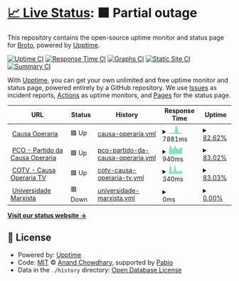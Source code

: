 # [📈 Live Status](https://brotoo25.github.io/pco-sites-upptime): <!--live status--> **🟧 Partial outage**

This repository contains the open-source uptime monitor and status page for [Broto](https://brotoo25.github.io/pco-sites-upptime), powered by [Upptime](https://github.com/upptime/upptime).

[![Uptime CI](https://github.com/brotoo25/pco-sites-upptime/workflows/Uptime%20CI/badge.svg)](https://github.com/brotoo25/pco-sites-upptime/actions?query=workflow%3A%22Uptime+CI%22)
[![Response Time CI](https://github.com/brotoo25/pco-sites-upptime/workflows/Response%20Time%20CI/badge.svg)](https://github.com/brotoo25/pco-sites-upptime/actions?query=workflow%3A%22Response+Time+CI%22)
[![Graphs CI](https://github.com/brotoo25/pco-sites-upptime/workflows/Graphs%20CI/badge.svg)](https://github.com/brotoo25/pco-sites-upptime/actions?query=workflow%3A%22Graphs+CI%22)
[![Static Site CI](https://github.com/brotoo25/pco-sites-upptime/workflows/Static%20Site%20CI/badge.svg)](https://github.com/brotoo25/pco-sites-upptime/actions?query=workflow%3A%22Static+Site+CI%22)
[![Summary CI](https://github.com/brotoo25/pco-sites-upptime/workflows/Summary%20CI/badge.svg)](https://github.com/brotoo25/pco-sites-upptime/actions?query=workflow%3A%22Summary+CI%22)

With [Upptime](https://upptime.js.org), you can get your own unlimited and free uptime monitor and status page, powered entirely by a GitHub repository. We use [Issues](https://github.com/brotoo25/pco-sites-upptime/issues) as incident reports, [Actions](https://github.com/brotoo25/pco-sites-upptime/actions) as uptime monitors, and [Pages](https://brotoo25.github.io/pco-sites-upptime) for the status page.

<!--start: status pages-->
<!-- This summary is generated by Upptime (https://github.com/upptime/upptime) -->
<!-- Do not edit this manually, your changes will be overwritten -->
<!-- prettier-ignore -->
| URL | Status | History | Response Time | Uptime |
| --- | ------ | ------- | ------------- | ------ |
| <img alt="" src="https://icons.duckduckgo.com/ip3/causaoperaria.org.br.ico" height="13"> [Causa Operaria](https://causaoperaria.org.br/) | 🟩 Up | [causa-operaria.yml](https://github.com/brotoo25/pco-sites-upptime/commits/HEAD/history/causa-operaria.yml) | <details><summary><img alt="Response time graph" src="./graphs/causa-operaria/response-time-week.png" height="20"> 7881ms</summary><br><a href="https://brotoo25.github.io/pco-sites-upptime/history/causa-operaria"><img alt="Response time 7881" src="https://img.shields.io/endpoint?url=https%3A%2F%2Fraw.githubusercontent.com%2Fbrotoo25%2Fpco-sites-upptime%2FHEAD%2Fapi%2Fcausa-operaria%2Fresponse-time.json"></a><br><a href="https://brotoo25.github.io/pco-sites-upptime/history/causa-operaria"><img alt="24-hour response time 5649" src="https://img.shields.io/endpoint?url=https%3A%2F%2Fraw.githubusercontent.com%2Fbrotoo25%2Fpco-sites-upptime%2FHEAD%2Fapi%2Fcausa-operaria%2Fresponse-time-day.json"></a><br><a href="https://brotoo25.github.io/pco-sites-upptime/history/causa-operaria"><img alt="7-day response time 7881" src="https://img.shields.io/endpoint?url=https%3A%2F%2Fraw.githubusercontent.com%2Fbrotoo25%2Fpco-sites-upptime%2FHEAD%2Fapi%2Fcausa-operaria%2Fresponse-time-week.json"></a><br><a href="https://brotoo25.github.io/pco-sites-upptime/history/causa-operaria"><img alt="30-day response time 7881" src="https://img.shields.io/endpoint?url=https%3A%2F%2Fraw.githubusercontent.com%2Fbrotoo25%2Fpco-sites-upptime%2FHEAD%2Fapi%2Fcausa-operaria%2Fresponse-time-month.json"></a><br><a href="https://brotoo25.github.io/pco-sites-upptime/history/causa-operaria"><img alt="1-year response time 7881" src="https://img.shields.io/endpoint?url=https%3A%2F%2Fraw.githubusercontent.com%2Fbrotoo25%2Fpco-sites-upptime%2FHEAD%2Fapi%2Fcausa-operaria%2Fresponse-time-year.json"></a></details> | <details><summary><a href="https://brotoo25.github.io/pco-sites-upptime/history/causa-operaria">82.62%</a></summary><a href="https://brotoo25.github.io/pco-sites-upptime/history/causa-operaria"><img alt="All-time uptime 82.62%" src="https://img.shields.io/endpoint?url=https%3A%2F%2Fraw.githubusercontent.com%2Fbrotoo25%2Fpco-sites-upptime%2FHEAD%2Fapi%2Fcausa-operaria%2Fuptime.json"></a><br><a href="https://brotoo25.github.io/pco-sites-upptime/history/causa-operaria"><img alt="24-hour uptime 100.00%" src="https://img.shields.io/endpoint?url=https%3A%2F%2Fraw.githubusercontent.com%2Fbrotoo25%2Fpco-sites-upptime%2FHEAD%2Fapi%2Fcausa-operaria%2Fuptime-day.json"></a><br><a href="https://brotoo25.github.io/pco-sites-upptime/history/causa-operaria"><img alt="7-day uptime 82.62%" src="https://img.shields.io/endpoint?url=https%3A%2F%2Fraw.githubusercontent.com%2Fbrotoo25%2Fpco-sites-upptime%2FHEAD%2Fapi%2Fcausa-operaria%2Fuptime-week.json"></a><br><a href="https://brotoo25.github.io/pco-sites-upptime/history/causa-operaria"><img alt="30-day uptime 82.62%" src="https://img.shields.io/endpoint?url=https%3A%2F%2Fraw.githubusercontent.com%2Fbrotoo25%2Fpco-sites-upptime%2FHEAD%2Fapi%2Fcausa-operaria%2Fuptime-month.json"></a><br><a href="https://brotoo25.github.io/pco-sites-upptime/history/causa-operaria"><img alt="1-year uptime 82.62%" src="https://img.shields.io/endpoint?url=https%3A%2F%2Fraw.githubusercontent.com%2Fbrotoo25%2Fpco-sites-upptime%2FHEAD%2Fapi%2Fcausa-operaria%2Fuptime-year.json"></a></details>
| <img alt="" src="https://icons.duckduckgo.com/ip3/pco.org.br.ico" height="13"> [PCO - Partido da Causa Operaria](https://pco.org.br/) | 🟩 Up | [pco-partido-da-causa-operaria.yml](https://github.com/brotoo25/pco-sites-upptime/commits/HEAD/history/pco-partido-da-causa-operaria.yml) | <details><summary><img alt="Response time graph" src="./graphs/pco-partido-da-causa-operaria/response-time-week.png" height="20"> 940ms</summary><br><a href="https://brotoo25.github.io/pco-sites-upptime/history/pco-partido-da-causa-operaria"><img alt="Response time 940" src="https://img.shields.io/endpoint?url=https%3A%2F%2Fraw.githubusercontent.com%2Fbrotoo25%2Fpco-sites-upptime%2FHEAD%2Fapi%2Fpco-partido-da-causa-operaria%2Fresponse-time.json"></a><br><a href="https://brotoo25.github.io/pco-sites-upptime/history/pco-partido-da-causa-operaria"><img alt="24-hour response time 857" src="https://img.shields.io/endpoint?url=https%3A%2F%2Fraw.githubusercontent.com%2Fbrotoo25%2Fpco-sites-upptime%2FHEAD%2Fapi%2Fpco-partido-da-causa-operaria%2Fresponse-time-day.json"></a><br><a href="https://brotoo25.github.io/pco-sites-upptime/history/pco-partido-da-causa-operaria"><img alt="7-day response time 940" src="https://img.shields.io/endpoint?url=https%3A%2F%2Fraw.githubusercontent.com%2Fbrotoo25%2Fpco-sites-upptime%2FHEAD%2Fapi%2Fpco-partido-da-causa-operaria%2Fresponse-time-week.json"></a><br><a href="https://brotoo25.github.io/pco-sites-upptime/history/pco-partido-da-causa-operaria"><img alt="30-day response time 940" src="https://img.shields.io/endpoint?url=https%3A%2F%2Fraw.githubusercontent.com%2Fbrotoo25%2Fpco-sites-upptime%2FHEAD%2Fapi%2Fpco-partido-da-causa-operaria%2Fresponse-time-month.json"></a><br><a href="https://brotoo25.github.io/pco-sites-upptime/history/pco-partido-da-causa-operaria"><img alt="1-year response time 940" src="https://img.shields.io/endpoint?url=https%3A%2F%2Fraw.githubusercontent.com%2Fbrotoo25%2Fpco-sites-upptime%2FHEAD%2Fapi%2Fpco-partido-da-causa-operaria%2Fresponse-time-year.json"></a></details> | <details><summary><a href="https://brotoo25.github.io/pco-sites-upptime/history/pco-partido-da-causa-operaria">83.02%</a></summary><a href="https://brotoo25.github.io/pco-sites-upptime/history/pco-partido-da-causa-operaria"><img alt="All-time uptime 83.02%" src="https://img.shields.io/endpoint?url=https%3A%2F%2Fraw.githubusercontent.com%2Fbrotoo25%2Fpco-sites-upptime%2FHEAD%2Fapi%2Fpco-partido-da-causa-operaria%2Fuptime.json"></a><br><a href="https://brotoo25.github.io/pco-sites-upptime/history/pco-partido-da-causa-operaria"><img alt="24-hour uptime 100.00%" src="https://img.shields.io/endpoint?url=https%3A%2F%2Fraw.githubusercontent.com%2Fbrotoo25%2Fpco-sites-upptime%2FHEAD%2Fapi%2Fpco-partido-da-causa-operaria%2Fuptime-day.json"></a><br><a href="https://brotoo25.github.io/pco-sites-upptime/history/pco-partido-da-causa-operaria"><img alt="7-day uptime 83.02%" src="https://img.shields.io/endpoint?url=https%3A%2F%2Fraw.githubusercontent.com%2Fbrotoo25%2Fpco-sites-upptime%2FHEAD%2Fapi%2Fpco-partido-da-causa-operaria%2Fuptime-week.json"></a><br><a href="https://brotoo25.github.io/pco-sites-upptime/history/pco-partido-da-causa-operaria"><img alt="30-day uptime 83.02%" src="https://img.shields.io/endpoint?url=https%3A%2F%2Fraw.githubusercontent.com%2Fbrotoo25%2Fpco-sites-upptime%2FHEAD%2Fapi%2Fpco-partido-da-causa-operaria%2Fuptime-month.json"></a><br><a href="https://brotoo25.github.io/pco-sites-upptime/history/pco-partido-da-causa-operaria"><img alt="1-year uptime 83.02%" src="https://img.shields.io/endpoint?url=https%3A%2F%2Fraw.githubusercontent.com%2Fbrotoo25%2Fpco-sites-upptime%2FHEAD%2Fapi%2Fpco-partido-da-causa-operaria%2Fuptime-year.json"></a></details>
| <img alt="" src="https://icons.duckduckgo.com/ip3/cotv.org.br.ico" height="13"> [COTV - Causa Operaria TV](https://cotv.org.br/) | 🟩 Up | [cotv-causa-operaria-tv.yml](https://github.com/brotoo25/pco-sites-upptime/commits/HEAD/history/cotv-causa-operaria-tv.yml) | <details><summary><img alt="Response time graph" src="./graphs/cotv-causa-operaria-tv/response-time-week.png" height="20"> 340ms</summary><br><a href="https://brotoo25.github.io/pco-sites-upptime/history/cotv-causa-operaria-tv"><img alt="Response time 340" src="https://img.shields.io/endpoint?url=https%3A%2F%2Fraw.githubusercontent.com%2Fbrotoo25%2Fpco-sites-upptime%2FHEAD%2Fapi%2Fcotv-causa-operaria-tv%2Fresponse-time.json"></a><br><a href="https://brotoo25.github.io/pco-sites-upptime/history/cotv-causa-operaria-tv"><img alt="24-hour response time 225" src="https://img.shields.io/endpoint?url=https%3A%2F%2Fraw.githubusercontent.com%2Fbrotoo25%2Fpco-sites-upptime%2FHEAD%2Fapi%2Fcotv-causa-operaria-tv%2Fresponse-time-day.json"></a><br><a href="https://brotoo25.github.io/pco-sites-upptime/history/cotv-causa-operaria-tv"><img alt="7-day response time 340" src="https://img.shields.io/endpoint?url=https%3A%2F%2Fraw.githubusercontent.com%2Fbrotoo25%2Fpco-sites-upptime%2FHEAD%2Fapi%2Fcotv-causa-operaria-tv%2Fresponse-time-week.json"></a><br><a href="https://brotoo25.github.io/pco-sites-upptime/history/cotv-causa-operaria-tv"><img alt="30-day response time 340" src="https://img.shields.io/endpoint?url=https%3A%2F%2Fraw.githubusercontent.com%2Fbrotoo25%2Fpco-sites-upptime%2FHEAD%2Fapi%2Fcotv-causa-operaria-tv%2Fresponse-time-month.json"></a><br><a href="https://brotoo25.github.io/pco-sites-upptime/history/cotv-causa-operaria-tv"><img alt="1-year response time 340" src="https://img.shields.io/endpoint?url=https%3A%2F%2Fraw.githubusercontent.com%2Fbrotoo25%2Fpco-sites-upptime%2FHEAD%2Fapi%2Fcotv-causa-operaria-tv%2Fresponse-time-year.json"></a></details> | <details><summary><a href="https://brotoo25.github.io/pco-sites-upptime/history/cotv-causa-operaria-tv">83.03%</a></summary><a href="https://brotoo25.github.io/pco-sites-upptime/history/cotv-causa-operaria-tv"><img alt="All-time uptime 83.03%" src="https://img.shields.io/endpoint?url=https%3A%2F%2Fraw.githubusercontent.com%2Fbrotoo25%2Fpco-sites-upptime%2FHEAD%2Fapi%2Fcotv-causa-operaria-tv%2Fuptime.json"></a><br><a href="https://brotoo25.github.io/pco-sites-upptime/history/cotv-causa-operaria-tv"><img alt="24-hour uptime 100.00%" src="https://img.shields.io/endpoint?url=https%3A%2F%2Fraw.githubusercontent.com%2Fbrotoo25%2Fpco-sites-upptime%2FHEAD%2Fapi%2Fcotv-causa-operaria-tv%2Fuptime-day.json"></a><br><a href="https://brotoo25.github.io/pco-sites-upptime/history/cotv-causa-operaria-tv"><img alt="7-day uptime 83.03%" src="https://img.shields.io/endpoint?url=https%3A%2F%2Fraw.githubusercontent.com%2Fbrotoo25%2Fpco-sites-upptime%2FHEAD%2Fapi%2Fcotv-causa-operaria-tv%2Fuptime-week.json"></a><br><a href="https://brotoo25.github.io/pco-sites-upptime/history/cotv-causa-operaria-tv"><img alt="30-day uptime 83.03%" src="https://img.shields.io/endpoint?url=https%3A%2F%2Fraw.githubusercontent.com%2Fbrotoo25%2Fpco-sites-upptime%2FHEAD%2Fapi%2Fcotv-causa-operaria-tv%2Fuptime-month.json"></a><br><a href="https://brotoo25.github.io/pco-sites-upptime/history/cotv-causa-operaria-tv"><img alt="1-year uptime 83.03%" src="https://img.shields.io/endpoint?url=https%3A%2F%2Fraw.githubusercontent.com%2Fbrotoo25%2Fpco-sites-upptime%2FHEAD%2Fapi%2Fcotv-causa-operaria-tv%2Fuptime-year.json"></a></details>
| <img alt="" src="https://icons.duckduckgo.com/ip3/universidademarxista.pco.org.br.ico" height="13"> [Universidade Marxista](https://universidademarxista.pco.org.br) | 🟥 Down | [universidade-marxista.yml](https://github.com/brotoo25/pco-sites-upptime/commits/HEAD/history/universidade-marxista.yml) | <details><summary><img alt="Response time graph" src="./graphs/universidade-marxista/response-time-week.png" height="20"> 0ms</summary><br><a href="https://brotoo25.github.io/pco-sites-upptime/history/universidade-marxista"><img alt="Response time 0" src="https://img.shields.io/endpoint?url=https%3A%2F%2Fraw.githubusercontent.com%2Fbrotoo25%2Fpco-sites-upptime%2FHEAD%2Fapi%2Funiversidade-marxista%2Fresponse-time.json"></a><br><a href="https://brotoo25.github.io/pco-sites-upptime/history/universidade-marxista"><img alt="24-hour response time 0" src="https://img.shields.io/endpoint?url=https%3A%2F%2Fraw.githubusercontent.com%2Fbrotoo25%2Fpco-sites-upptime%2FHEAD%2Fapi%2Funiversidade-marxista%2Fresponse-time-day.json"></a><br><a href="https://brotoo25.github.io/pco-sites-upptime/history/universidade-marxista"><img alt="7-day response time 0" src="https://img.shields.io/endpoint?url=https%3A%2F%2Fraw.githubusercontent.com%2Fbrotoo25%2Fpco-sites-upptime%2FHEAD%2Fapi%2Funiversidade-marxista%2Fresponse-time-week.json"></a><br><a href="https://brotoo25.github.io/pco-sites-upptime/history/universidade-marxista"><img alt="30-day response time 0" src="https://img.shields.io/endpoint?url=https%3A%2F%2Fraw.githubusercontent.com%2Fbrotoo25%2Fpco-sites-upptime%2FHEAD%2Fapi%2Funiversidade-marxista%2Fresponse-time-month.json"></a><br><a href="https://brotoo25.github.io/pco-sites-upptime/history/universidade-marxista"><img alt="1-year response time 0" src="https://img.shields.io/endpoint?url=https%3A%2F%2Fraw.githubusercontent.com%2Fbrotoo25%2Fpco-sites-upptime%2FHEAD%2Fapi%2Funiversidade-marxista%2Fresponse-time-year.json"></a></details> | <details><summary><a href="https://brotoo25.github.io/pco-sites-upptime/history/universidade-marxista">0.00%</a></summary><a href="https://brotoo25.github.io/pco-sites-upptime/history/universidade-marxista"><img alt="All-time uptime 0.00%" src="https://img.shields.io/endpoint?url=https%3A%2F%2Fraw.githubusercontent.com%2Fbrotoo25%2Fpco-sites-upptime%2FHEAD%2Fapi%2Funiversidade-marxista%2Fuptime.json"></a><br><a href="https://brotoo25.github.io/pco-sites-upptime/history/universidade-marxista"><img alt="24-hour uptime 0.00%" src="https://img.shields.io/endpoint?url=https%3A%2F%2Fraw.githubusercontent.com%2Fbrotoo25%2Fpco-sites-upptime%2FHEAD%2Fapi%2Funiversidade-marxista%2Fuptime-day.json"></a><br><a href="https://brotoo25.github.io/pco-sites-upptime/history/universidade-marxista"><img alt="7-day uptime 0.00%" src="https://img.shields.io/endpoint?url=https%3A%2F%2Fraw.githubusercontent.com%2Fbrotoo25%2Fpco-sites-upptime%2FHEAD%2Fapi%2Funiversidade-marxista%2Fuptime-week.json"></a><br><a href="https://brotoo25.github.io/pco-sites-upptime/history/universidade-marxista"><img alt="30-day uptime 0.00%" src="https://img.shields.io/endpoint?url=https%3A%2F%2Fraw.githubusercontent.com%2Fbrotoo25%2Fpco-sites-upptime%2FHEAD%2Fapi%2Funiversidade-marxista%2Fuptime-month.json"></a><br><a href="https://brotoo25.github.io/pco-sites-upptime/history/universidade-marxista"><img alt="1-year uptime 0.00%" src="https://img.shields.io/endpoint?url=https%3A%2F%2Fraw.githubusercontent.com%2Fbrotoo25%2Fpco-sites-upptime%2FHEAD%2Fapi%2Funiversidade-marxista%2Fuptime-year.json"></a></details>

<!--end: status pages-->

[**Visit our status website →**](https://brotoo25.github.io/pco-sites-upptime)

## 📄 License

- Powered by: [Upptime](https://github.com/upptime/upptime)
- Code: [MIT](./LICENSE) © [Anand Chowdhary](https://anandchowdhary.com), supported by [Pabio](https://pabio.com)
- Data in the `./history` directory: [Open Database License](https://opendatacommons.org/licenses/odbl/1-0/)
